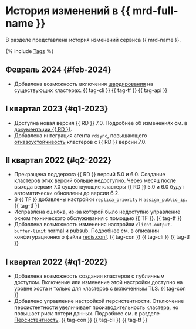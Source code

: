 # История изменений в {{ mrd-full-name }}

В разделе представлена история изменений сервиса {{ mrd-name }}.

{% include [Tags](../_includes/mdb/release-notes-tags.md) %}

## Февраль 2024 {#feb-2024}

* Добавлена возможность включения [шардирования](./concepts/sharding.md) на существующих кластерах. {{ tag-cli }} {{ tag-tf }} {{ tag-api }}

## I квартал 2023 {#q1-2023}

* Доступна новая версия {{ RD }} 7.0. Подробнее об изменениях см. в [документации {{ RD }}](https://raw.githubusercontent.com/redis/redis/7.0/00-RELEASENOTES).
* Добавлена интеграция агента `rdsync`, повышающего [отказоустойчивость](concepts/replication.md#availability) кластеров с {{ RD }} версии 7.0.

## II квартал 2022 {#q2-2022}

* Прекращена поддержка {{ RD }} версий 5.0 и 6.0. Создание кластеров этих версий больше недоступно. Через месяц после выхода версии 7.0 существующие кластеры {{ RD }} 5.0 и 6.0 будут автоматически обновлены до версии 6.2.
* В {{ TF }} добавлены настройки `replica_priority` и `assign_public_ip`. {{ tag-tf }}
* Исправлена ошибка, из-за которой было недоступно управление окном технического обслуживания с помощью {{ TF }}. {{ tag-tf }}
* Добавлена возможность изменения настройки `client-output-buffer-limit` normal и pubsub. Подробнее см. в описании конфигурационного файла [redis.conf](https://raw.githubusercontent.com/redis/redis/unstable/redis.conf). {{ tag-con }} {{ tag-cli }} {{ tag-tf }}

## I квартал 2022 {#q1-2022}

* Добавлена возможность создания кластеров с публичным доступом. Включение или изменение этой настройки доступно на уровне хоста и только для кластеров с включенным TLS. {{ tag-con }}
* Добавлено управление настройкой персистентности. Отключение персистентности увеличивает производительность кластера, но повышает риск потери данных. Подробнее см. в разделе [Персистентность](concepts/replication#persistence). {{ tag-con }} {{ tag-cli }} {{ tag-tf }}
